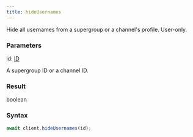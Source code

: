 ```yaml
---
title: hideUsernames
---
```


Hide all usernames from a supergroup or a channel's profile. User-only.


### Parameters 

<div class="flex flex-col gap-3"><div><div class="font-mono" id="p_id" data-anchor><span class="font-bold">id</span><span class="opacity-50">:</span> <a href="/gh/types/id"  >ID</a></div><div class="pl-3"><div class="no-margin">

A supergroup ID or a channel ID.

</div></div></div></div>

### Result 

<div class="font-mono"><span>boolean</span></div>

### Syntax

```ts
await client.hideUsernames(id);
```



